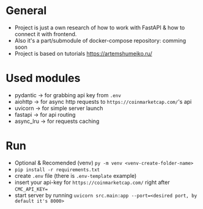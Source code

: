 # General
* Project is just a own research of how to work with FastAPI & how to connect it with frontend.
* Also it's a part/submodule of docker-compose repository: comming soon
* Project is based on tutorials https://artemshumeiko.ru/

# Used modules
* pydantic -> for grabbing api key from `.env`
* aiohttp -> for async http requests to `https://coinmarketcap.com/`'s api
* uvicorn -> for simple server launch
* fastapi -> for api routing
* async_lru -> for requests caching

# Run
* Optional & Recomended (venv) `py -m venv <venv-create-folder-name>`
* `pip install -r requirements.txt`
* create `.env` file (there is `.env-template` example)
* insert your api-key for `https://coinmarketcap.com/` right after `CMC_API_KEY=`
* start server by running `uvicorn src.main:app --port=<desired port, by default it's 8000>`
